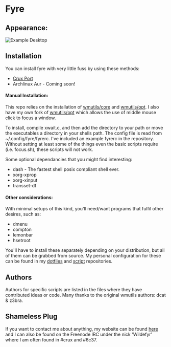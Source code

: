 Fyre
====

Appearance:
-----------

![Example Desktop](https://github.com/Wildefyr/wildconfig/blob/master/screenshots/clean.png)

Installation
------------

You can install fyre with very little fuss by using these methods:

- [Crux Port](https://github.com/wildefyr/wild-crux-ports)
- Archlinux Aur - Coming soon!

#### Manual Installation:

This repo relies on the installation of
[wmutils/core](https://github.com/wmutils/core) and
[wmutils/opt](https://github.com/wmutils/opt). I also have my own fork of
[wmutils/opt](https://github.com/wildefyr/opt) which allows the use of middle
mouse click to focus a window.

To install, compile xwait.c, and then add the directory to your path or move the
executables a directory in your shells path. The config file is read from
~/.config/fyre/fyrerc. I've included an example fyrerc in the repository.
Without setting at least some of the things even the basic scripts require
(i.e. focus.sh), these scripts will not work.

Some optional dependancies that you might find interesting:

- dash - The fastest shell posix compliant shell ever.
- xorg-xprop
- xorg-xinput
- transset-df

#### Other considerations:

With minimal setups of this kind, you'll need/want programs that fulfil other
desires, such as:

- dmenu
- compton
- lemonbar
- hsetroot

You'll have to install these separately depending on your distribution, but
all of them can be grabbed from source. My personal configuration for these
can be found in my [dotfiles](https://github.com/wildefyr/wildconfig) and
[script](https://github.com/wildefyr/scripts) repositories.

Authors
-------

Authors for specific scripts are listed in the files where they have
contributed ideas or code. Many thanks to the original wmutils authors: 
dcat & z3bra.

Shameless Plug
--------------

If you want to contact me about anything, my website can be found
[here](http://wildefyr.net) and I can also be found on the Freenode IRC under
the nick 'Wildefyr' where I am often found in #crux and #6c37.
